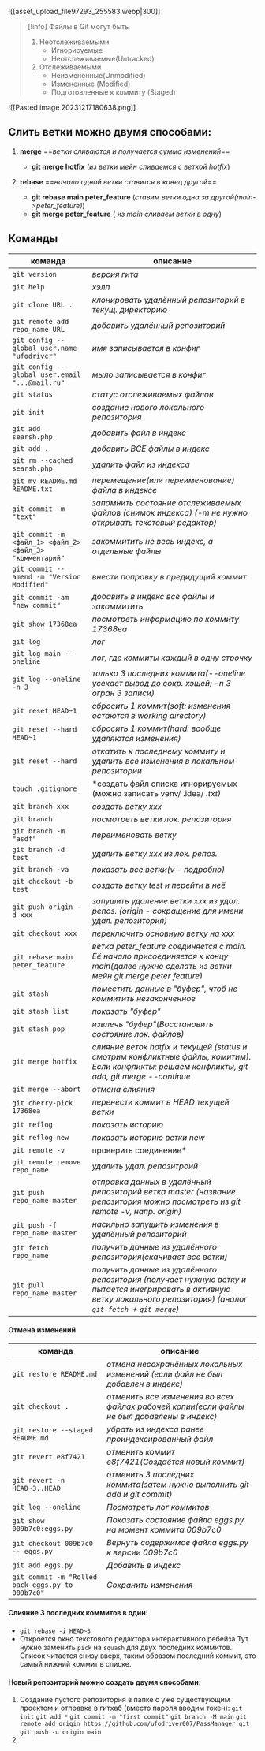 ![[asset_upload_file97293_255583.webp|300]]
>[!info] Файлы в Git могут быть
> 1. Неотслеживаемыми
>     - Игнорируемые
>     - Неотслеживаемые(Untracked) 
>2. Отслеживаемыми
>     - Неизменённые(Unmodified)
>     - Измененные (Modified)
>     - Подготовленные к коммиту (Staged)

![[Pasted image 20231217180638.png]]
## Слить ветки можно двумя способами:
1. **merge**                                           ==*ветки сливаются и получается сумма изменений*==
   - **git merge hotfix**                            (*из ветки мейн сливаемся с веткой hotfix*)
   
2. **rebase**                                          ==*начало одной ветки ставится в конец другой*==
   - **git rebase main peter_feature**     (*ставим ветки одна за другой(main->peter_feature)*)
   - **git merge peter_feature**              ( *из main сливаем ветки в одну*)

## Команды
|  команда                 |  описание  |
|--------------------------|-----------|
|`git version`|*версия гита*                                             
|`git help` |*хэлп*
|`git clone URL .`|*клонировать удалённый репозиторий в текущ. директорию*
|`git remote add repo_name URL`  |*добавить удалённый репозиторий*
|`git config --global user.name "ufodriver"`|*имя записывается в конфиг*
|`git config --global user.email "...@mail.ru"`|*мыло записывается в конфиг*
|`git status`|*статус отслеживаемых файлов*
|`git init`|*создание нового локального репозитория*
|`git add searsh.php`|*добавить файл в индекс*
|`git add .`|*добавить ВСЕ файлы в индекс*
|`git rm --cached searsh.php`|*удалить файл из индекса*
|`git mv README.md README.txt`|*перемещение(или переименование) файла в                                                                                                       индексе*
|`git commit -m "text"`|*запомнить состояние отслеживаемых файлов                                                                                                    (снимок индекса) (-m не нужно открывать                                                                                                       текстовый редактор)*
|`git commit -m <файл_1> <файл_2> <файл_3> "комментарий"`|*закоммитить не весь индекс, а                                                                                                                               отдельные файлы*
|`git commit --amend -m "Version Modified"`|*внести поправку в предидущий коммит*
|`git commit -am  "new commit"`|*добавить в индекс все файлы и закоммитить*
|`git show 17368ea`|*посмотреть информацию по коммиту 17368ea*
|`git log`|*лог*
|`git log main --oneline`|*лог, где коммиты каждый в одну строчку*
|`git log --oneline -n 3`|*только 3 последних коммита(--oneline усекает                                                                                                  вывод до сокр. хэшей; -n 3 огран 3 записи)*
|`git reset HEAD~1`|*сбросить 1 коммит(soft: изменения остаются в                                                                                                   working directory)*
|`git reset --hard HEAD~1`|*сбросить 1 коммит(hard: вообще удаляются                                                                                                         изменения)*
|`git reset --hard`|*откатить к последнему коммиту и удалить все                                                                                                   изменения в локальном репозитории*
|`touch .gitignore`|*создать файл списка игнорируемых (можно                                                                                                        записать venv/ .idea/ *.txt)*
|`git branch xxx`|*создать ветку xxx*
|`git branch`|*посмотреть ветки лок. репозитория*
|`git branch -m "asdf"`|*переименовать ветку*
|`git branch -d test`|*удалить ветку xxx из лок. репоз.*
|`git branch -va`|*показать все ветки(v - подробно)*
|`git checkout -b test`|*создать ветку test и перейти в неё*
|`git push origin -d xxx`|*запушить удаление ветки  xxx из удал. репоз.                                                                                               (origin -  сокращение для имени удал. репозитория)*
|`git checkout xxx`|*переключить основную ветку на xxx*
|`git rebase main peter_feature`|*ветка peter_feature соединяется с main. Её начало                                                                                             присоединяется к концу main(далее нужно                                                                                                     сделать из ветки мейн git merge peter feature)*
|`git stash`|*поместить данные в "буфер", чтоб не коммитить                                                                                                незаконченное*
|`git stash list`|*показать "буфер"*
|`git stash pop`|*извлечь "буфер"(Восстановить состояние лок.                                                                                                   файлов)*
|`git merge hotfix`|*слияние веток hotfix и текущей (status и смотрим                                                                                              конфликтные файлы, комитим). Если конфликты:                                                                                            решаем конфликты, git add, git merge --continue*
|`git merge --abort`|*отмена слияния*
|`git cherry-pick 17368ea`|*перенести коммит в HEAD текущей ветки*
|`git reflog`|*показать историю*
|`git reflog new`|*показать историю ветки new*
|`git remote -v  `|проверить соединение*
|`git remote remove repo_name `|*удалить удал. репозитроий*
|`git push repo_name master`|*отправка данных в удалённый репозиторий ветка                                                                                            master (название репозитория можно                                                                                                               посмотреть из git remote -v, напр. origin)*
|`git push -f repo_name master`|*насильно запушить изменения в удалённый                                                                                                        репозиторий*
|`git fetch repo_name`|*получить данные из удалённого                                                                                                                             репозитория(скачивает все ветки)*
|`git pull repo_name master`|*получить данные из удалённого репозитория                                                                                                     (получает нужную ветку и пытается                                                                                                                  инегрировать в активную ветку локального                                                                                                  репозитория) (аналог `git fetch `+ `git merge`)*

#### Отмена изменений

| команда | описание |
|-----|-----|
|`git restore README.md`|*отмена несохранённых локальных изменений                                                                                                   (если файл не был добавлен в индекс)*
|`git checkout . `|*отменить все изменения во всех файлах рабочей                                                                                             копии(если файлы не был добавлены в индекс)*
|`git restore --staged README.md`|*убрать из индекса ранее проиндексированный                                                                                                  файл*
|`git revert e8f7421 `|*отменить коммит e8f7421(Создаётся новый                                                                                                        коммит)*
|`git revert -n HEAD~3..HEAD` |*отменить 3 последних коммита(затем нужно                                                                                                      выполнить git add и git commit)*
  |`git log --oneline`|*Посмотреть лог коммитов*
  |`git show 009b7c0:eggs.py`|*Показать состояние файла eggs.py на момент                                                                                                  коммита 009b7c0*
  |`git checkout 009b7c0 -- eggs.py`|*Вернуть содержимое файла eggs.py к версии                                                                                                   009b7c0*
  |`git add eggs.py`|*Добавить в индекс*
  |`git commit -m "Rolled back eggs.py to 009b7c0"`|*Сохранить изменения*

#### Слияние 3 последних коммитов в один:
- `git rebase -i HEAD~3`
- Откроется окно текстового редактора интерактивного ребейза
Тут нужно заменить `pick` на `squash` для двух последних коммитов. Список читается снизу вверх, таким образом последний коммит, это самый нижний коммит в списке.

#### Новый репозиторий можно создать двумя способами:
1. Создание пустого репозитория в папке с уже существующим проектом и отправка в гитхаб (вместо пароля вводим токен):
    `git init`
     `git add *`
    `git commit -m "first commit"`
    `git branch -M main`
    `git remote add origin https://github.com/ufodriver007/PassManager.git`
    `git push -u origin main`
2. 
